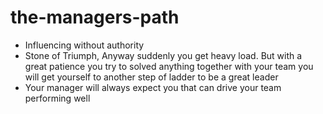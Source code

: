 # the-managers-path

- Influencing without authority
- Stone of Triumph, Anyway suddenly you get heavy load. But with a great patience you try to solved anything together with your team you will get yourself to another step of ladder to be a great leader
- Your manager will always expect you that can drive your team performing well
